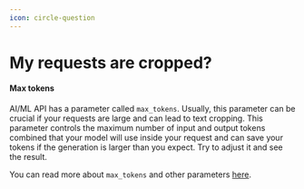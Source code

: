 ```yaml
---
icon: circle-question
---
```


# My requests are cropped?

#### Max tokens

AI/ML API has a parameter called `max_tokens`. Usually, this parameter can be crucial if your requests are large and can lead to text cropping. This parameter controls the maximum number of input and output tokens combined that your model will use inside your request and can save your tokens if the generation is larger than you expect. Try to adjust it and see the result.

You can read more about `max_tokens` and other parameters [here](../api-overview/text-models-llm/parameters.md).

